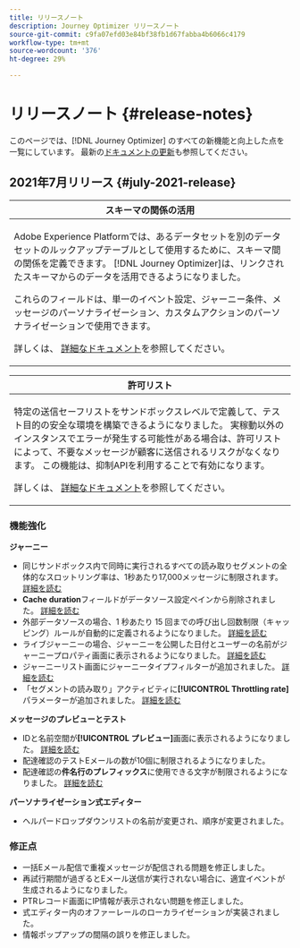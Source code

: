 ```yaml
---
title: リリースノート
description: Journey Optimizer リリースノート
source-git-commit: c9fa07efd03e84bf38fb1d67fabba4b6066c4179
workflow-type: tm+mt
source-wordcount: '376'
ht-degree: 29%

---
```



# リリースノート {#release-notes}

このページでは、[!DNL Journey Optimizer] のすべての新機能と向上した点を一覧にしています。
最新の[ドキュメントの更新](documentation-updates.md)も参照してください。

## 2021年7月リリース {#july-2021-release}

<table>
<thead>
<tr>
<th><strong>スキーマの関係の活用</strong><br/></th>
</tr>
</thead>
<tbody>
<tr>
<td>
<p>Adobe Experience Platformでは、あるデータセットを別のデータセットのルックアップテーブルとして使用するために、スキーマ間の関係を定義できます。 [!DNL Journey Optimizer]は、リンクされたスキーマからのデータを活用できるようになりました。</p>
<p>これらのフィールドは、単一のイベント設定、ジャーニー条件、メッセージのパーソナライゼーション、カスタムアクションのパーソナライゼーションで使用できます。</p>
<p>詳しくは、 <a href="event/experience-event-schema.md#leverage_schema_relationships">詳細なドキュメント</a>を参照してください。</p>
</td>
</tr>
</tbody>
</table>

<table>
<thead>
<tr>
<th><strong>許可リスト</strong><br/></th>
</tr>
</thead>
<tbody>
<tr>
<td>
<p>特定の送信セーフリストをサンドボックスレベルで定義して、テスト目的の安全な環境を構築できるようになりました。 実稼動以外のインスタンスでエラーが発生する可能性がある場合は、許可リストによって、不要なメッセージが顧客に送信されるリスクがなくなります。 この機能は、抑制APIを利用することで有効になります。</p>
<p>詳しくは、 <a href="allow-list.md">詳細なドキュメント</a>を参照してください。</p>
</td>
</tr>
</tbody>
</table>

### 機能強化

**ジャーニー**

* 同じサンドボックス内で同時に実行されるすべての読み取りセグメントの全体的なスロットリング率は、1秒あたり17,000メッセージに制限されます。 [詳細を読む](building-journeys/read-segment.md#configuring-segment-trigger-activity)
* **Cache duration**&#x200B;フィールドがデータソース設定ペインから削除されました。 [詳細を読む](datasource/about-data-sources.md)
* 外部データソースの場合、1 秒あたり 15 回までの呼び出し回数制限（キャッピング）ルールが自動的に定義されるようになりました。 [詳細を読む](configuration/external-systems.md#capping)
* ライブジャーニーの場合、ジャーニーを公開した日付とユーザーの名前がジャーニープロパティ画面に表示されるようになりました。 [詳細を読む](building-journeys/journey-gs.md#change-properties)
* ジャーニーリスト画面にジャーニータイプフィルターが追加されました。 [詳細を読む](user-interface.md#section_lgm_hpz_pgb)
* 「セグメントの読み取り」アクティビティに&#x200B;**[!UICONTROL Throttling rate]**&#x200B;パラメーターが追加されました。 [詳細を読む](building-journeys/read-segment.md#configuring-segment-trigger-activity)

**メッセージのプレビューとテスト**
* IDと名前空間が&#x200B;**[!UICONTROL プレビュー]**&#x200B;画面に表示されるようになりました。 [詳細を読む](preview.md#preview-your-messages)
* 配達確認のテストEメールの数が10個に制限されるようになりました。
* 配達確認の&#x200B;**件名行のプレフィックス**&#x200B;に使用できる文字が制限されるようになりました。 [詳細を読む](preview.md#send-proofs)

**パーソナライゼーション式エディター**
* ヘルパードロップダウンリストの名前が変更され、順序が変更されました。

### 修正点

* 一括Eメール配信で重複メッセージが配信される問題を修正しました。
* 再試行期間が過ぎるとEメール送信が実行されない場合に、適宜イベントが生成されるようになりました。
* PTRレコード画面にIP情報が表示されない問題を修正しました。
* 式エディター内のオファーレールのローカライゼーションが実装されました。
* 情報ポップアップの間隔の誤りを修正しました。
